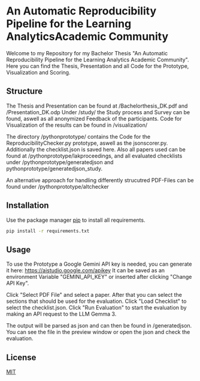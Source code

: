 # An Automatic Reproducibility Pipeline for the Learning AnalyticsAcademic Community

Welcome to my Repository for my Bachelor Thesis "An Automatic Reproducibility Pipeline for the Learning Analytics Academic Community".
Here you can find the Thesis, Presentation and all Code for the Prototype, Visualization and Scoring.

## Structure

The Thesis and Presentation can be found at /Bachelorthesis_DK.pdf and /Presentation_DK.odp
Under /study/ the Study process and Survey can be found, aswell as all anonymized Feedback of the participants.
Code for Visualization of the results can be found in /visualization/

The directory /pythonprototype/ contains the Code for the ReproducibilityChecker.py prototype, aswell as the jsonscorer.py.
Additionally the checklist.json is saved here. Also all papers used can be found at /pythonprototype/lakproceedings, and all evaluated checklists under /pythonprototype/generatedjson and pythonprototype/generatedjson_study.

An alternative approach for handling differently strucutred PDF-Files can be found under /pythonprototype/altchecker

## Installation

Use the package manager [pip](https://pip.pypa.io/en/stable/) to install all requirements.

```bash
pip install -r requirements.txt
```

## Usage

To use the Prototype a Google Gemini API key is needed, you can generate it here: https://aistudio.google.com/apikey
It can be saved as an environment Variable "GEMINI_API_KEY" or inserted after clicking "Change API Key".

Click "Select PDF File" and select a paper. After that you can select the sections that should be used for the evaluation.
Click "Load Checklist" to select the checklist.json.
Click "Run Evaluation" to start the evaluation by making an API request to the LLM Gemma 3.

The output will be parsed as json and can then be found in /generatedjson.
You can see the file in the preview window or open the json and check the evaluation.

## License

[MIT](https://choosealicense.com/licenses/mit/)
